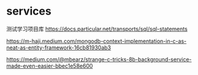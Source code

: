 # services
测试学习项目库
https://docs.particular.net/transports/sql/sql-statements

https://m-haji.medium.com/mongodb-context-implementation-in-c-as-neat-as-entity-framework-16cb81930ab3



https://medium.com/@mbearz/strange-c-tricks-8b-background-service-made-even-easier-bbec1e58e600
